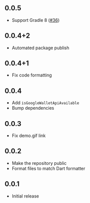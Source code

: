 ## 0.0.5
- Support Gradle 8 ([#36](https://github.com/DroidsOnRoids/add-to-google-wallet/pull/36))

## 0.0.4+2
- Automated package publish

## 0.0.4+1
- Fix code formatting

## 0.0.4
- Add ```isGoogleWalletApiAvailable```
- Bump dependencies

## 0.0.3
- Fix demo.gif link

## 0.0.2
- Make the repository public
- Format files to match Dart formatter

## 0.0.1
- Initial release
